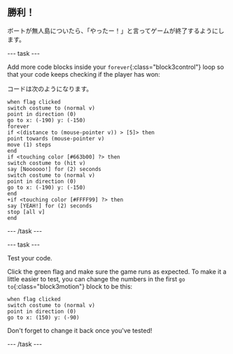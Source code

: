 ## 勝利！

ボートが無人島についたら、「やったー！」と言ってゲームが終了するようにします。

\--- task \---

Add more code blocks inside your `forever`{:class="block3control"} loop so that your code keeps checking if the player has won:

コードは次のようになります。

```blocks3
when flag clicked
switch costume to (normal v)
point in direction (0)
go to x: (-190) y: (-150)
forever
if <(distance to (mouse-pointer v)) > [5]> then
point towards (mouse-pointer v)
move (1) steps
end
if <touching color [#663b00] ?> then
switch costume to (hit v)
say [Noooooo!] for (2) seconds
switch costume to (normal v)
point in direction (0)
go to x: (-190) y: (-150)
end
+if <touching color [#FFFF99] ?> then
say [YEAH!] for (2) seconds
stop [all v]
end
```

\--- /task \---

\--- task \---

Test your code.

Click the green flag and make sure the game runs as expected. To make it a little easier to test, you can change the numbers in the first `go to`{:class="block3motion"} block to be this:

```blocks3
when flag clicked
switch costume to (normal v)
point in direction (0)
go to x: (150) y: (-90)
```

Don't forget to change it back once you've tested!

\--- /task \---